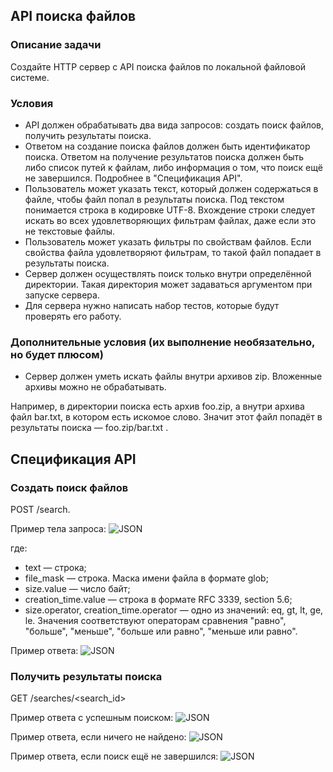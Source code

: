 ## API поиска файлов

### Описание задачи
Создайте HTTP сервер с API поиска файлов по локальной файловой системе.

### Условия
- API должен обрабатывать два вида запросов: создать поиск файлов, получить результаты поиска.
- Ответом на создание поиска файлов должен быть идентификатор поиска. Ответом на получение результатов поиска
должен быть либо список путей к файлам, либо информация о том, что поиск ещё не завершился. Подробнее в
"Спецификация API".
- Пользователь может указать текст, который должен содержаться в файле, чтобы файл попал в результаты поиска.
Под текстом понимается строка в кодировке UTF-8. Вхождение строки следует искать во всех удовлетворяющих
фильтрам файлах, даже если это не текстовые файлы.
- Пользователь может указать фильтры по свойствам файлов. Если свойства файла удовлетворяют фильтрам, то
такой файл попадает в результаты поиска.
- Сервер должен осуществлять поиск только внутри определённой директории. Такая директория может задаваться
аргументом при запуске сервера.
- Для сервера нужно написать набор тестов, которые будут проверять его работу.

### Дополнительные условия (их выполнение необязательно, но будет плюсом)
- Сервер должен уметь искать файлы внутри архивов zip. Вложенные архивы можно не обрабатывать.

Например, в директории поиска есть архив foo.zip, а внутри архива файл bar.txt, в котором есть искомое слово. Значит
этот файл попадёт в результаты поиска — foo.zip/bar.txt .

## Спецификация API

### Создать поиск файлов

POST /search.

Пример тела запроса:
![JSON](https://ucarecdn.com/159cea28-30f0-4277-b86c-ef1c2a922966/)

где:
- text —  строка;
- file_mask —  строка. Маска имени файла в формате glob;
- size.value —  число байт;
- creation_time.value — строка в формате RFC 3339, section 5.6;
- size.operator, creation_time.operator — одно из значений: eq, gt, lt, ge, le. Значения соответствуют операторам сравнения "равно", "больше", "меньше", "больше или равно", "меньше или равно".

Пример ответа:
![JSON](https://ucarecdn.com/3a65b203-0a7f-4edc-979f-c0a0aee04085/)

### Получить результаты поиска

GET /searches/<search_id>

Пример ответа с успешным поиском:
![JSON](https://ucarecdn.com/4c6012bb-7d07-4092-a8eb-1357089687f9/)

Пример ответа, если ничего не найдено:
![JSON](https://ucarecdn.com/2b99a962-fd2e-4423-9433-68446767a4b0/)

Пример ответа, если поиск ещё не завершился:
![JSON](https://ucarecdn.com/7443fad2-f9d3-4727-a98f-55de6237189c/)
